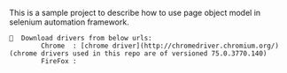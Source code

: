 This is a sample project to describe how to use page object model in selenium automation framework.
```
🚙  Download drivers from below urls:
        Chrome  : [chrome driver](http://chromedriver.chromium.org/) (chrome drivers used in this repo are of versioned 75.0.3770.140)
        FireFox : 
```